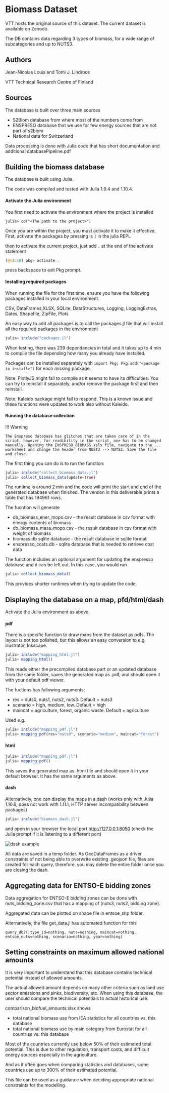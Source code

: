 # Biomass Dataset

VTT hosts the original source of this dataset. The current dataset is available on Zenodo.

The DB contains data regarding 3 types of biomass, for a wide range of subcategories and up to NUTS3.

## Authors

Jean-Nicolas Louis and Tomi J. Lindroos

VTT Technical Research Centre of Finland

## Sources

The database is built over three main sources

* S2Biom database from where most of the numbers come from
* ENSPRESO database that we use for few energy sources that are not part of s2biom
* National data for Switzerland

Data processing is done with Julia code that has short documentation and additional databasePipeline.pdf



## Building the biomass database

The database is built using Julia.

The code was compiled and tested with Julia 1.9.4 and 1.10.4.


#### Activate the Julia environment

You first need to activate the environment where the project is installed

`julia> cd("<The path to the project>")`

Once you are within the project, you must activate it to make it effective. First, activate the packages by pressing is `]` in the julia REPL

then to activate the current project, just add `.` at the end of the activate statement

```julia
(@v1.10) pkg> activate .
```

press backspace to exit Pkg prompt.


#### Installing required packages

When running the file for the first time, ensure you have the following packages installed in your local environment.

CSV, DataFrames,XLSX, SQLite, DataStructures, Logging, LoggingExtras, Dates, Shapefile, ZipFile, Plots

An easy way to add all packages is to call the packages.jl file that will install all the required packages in the environment

```julia
julia> include("packages.jl")
```

When testing, there was 239 dependencies in total and it takes up to 4 min to compile the file depending how many you already have installed. 

Packages can be installed separately with  `import Pkg; Pkg.add("<package to install>")` for each missing package.

Note: PlotlyJS might fail to compile as it seems to have its difficulties. You can try to reinstall it separately, and/or remove the package first and then reinstall.

Note: Kaleido package might fail to respond. This is a known issue and these functions were updated to work also without Kaleido.

#### Running the database collection

!!! Warning

    The Enspreso database has glitches that are taken care of in the script, however, for readibility in the script, one has to be changed manually. Opening the ENSPRESO_BIOMASS.xslx file, navigate to the ... worksheet and change the header from NUST2 --> NUTS2. Save the file and close.



The first thing you can do is to run the function: 

```julia
julia> include("collect_biomass_data.jl")
julia> collect_biomass_data(update=true)
```

The runtime is around 2 min and the code will print the start and end of the generated database when finished. The version in this deliverable prints a table that has 194961 rows.

The fucntion will generate 

* db_biomass_ener_mopo.csv - the result database in csv format with energy contents of biomass
* db_biomass_mass_mopo.csv - the result database in csv format with weight of biomass
* biomass.db sqlite database  - the result database in sqlite format
* enspresso_costs.db - sqlite database that is needed to retrieve cost data


The function includes an optional argument for updating the enspresso database and it can be left out. In this case, you would run

```julia
julia> collect_biomass_data()
```

This provides shorter runtimes when trying to update the code.



## Displaying the database on a map, pfd/html/dash

Activate the Julia environment as above. 


#### pdf

There is a specific function to draw maps from the dataset as pdfs. The layout is not too polished, but this allows an easy conversion to e.g. illustrator, Inkscape.

```julia
julia> include("mapping_html.jl")
julia> mapping_html()
```

This reads either the precompiled database part or an updated database from the same folder, saves the generated map as .pdf, and should open it with your default pdf viewer.

The fuctions has following arguments:

* res = nuts0, nuts1, nuts2, nuts3. Default = nuts3
* scenario = high, medium, low. Default = high
* maincat = agriculture, forest, organic waste. Default = agriculture

Used e.g. 

```julia
julia> include("mapping_pdf.jl")
julia> mapping_pdf(res="nuts0", scenario="medium", maincat="forest")
```

#### html

```julia
julia> include("mapping_pdf.jl")
julia> mapping_pdf()
```

This saves the generated map as .html file and should open it in your default browser. It has the same arguments as above.

#### dash

Alternatively, one can display the maps in a dash (works only with Julia 1.10.6, does not work with 1.11.1, HTTP server incompatibility between packages)

```julia
julia> include("biomass_dash.jl")
```

and open in your browser the local port http://127.0.0.1:8050 (check the Julia prompt if it is listening to a different port)

![dash example](./img/dash_ex.png)

All data are saved in a temp folder. As GeoDataFrames as a driver constraints of not being able to overwrite existing .geojson file, files are created for each query, therefore, you may delete the entire folder once you are closing the dash.



## Aggregating data for ENTSO-E bidding zones

Data aggregation for ENTSO-E bidding zones can be done with nuts_bidding_zone.csv that has a mapping of (nuts3, nuts2, bidding zone).

Aggregated data can be plotted on shape file in entsoe_shp folder.

Alternatively, the file get_data.jl has automated function for this 

```
query_db2(;type_id=nothing, nuts=nothing, maincat=nothing, entsoe_nuts=nothing, scenario=nothing, year=nothing)
````



## Setting constraints on maximum allowed national amounts

It is very important to understand that this database contains technical potential instead of allowed amounts.

The actual allowed amount depends on many other criteria such as land use sector emissions and sinks, biodiversity, etc. When using this database, the user should compare the technical potentials to actual historical use.

comparison_biofuel_amounts.xlsx shows

* total national biomass use from IEA statistics for all countries vs. this database
* total national biomass use by main category from Eurostat for all countries vs. this database

Most of the countries currently use below 50% of their estimated total potential. This is due to other regulation, transport costs, and difficult energy sources especially in the agriculture.

And as it often goes when comparing statistics and databases, some countries use up to 300% of their estimated potential. 

This file can be used as a guidance when deciding appropriate national constraints for the modelling.
